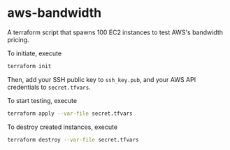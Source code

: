 # aws-bandwidth

A terraform script that spawns 100 EC2 instances to test AWS's bandwidth pricing.

To initiate, execute

```sh
terraform init
```

Then, add your SSH public key to `ssh_key.pub`,
and your AWS API credentials to `secret.tfvars`.

To start testing, execute

```sh
terraform apply --var-file secret.tfvars
```

To destroy created instances, execute

```sh
terraform destroy --var-file secret.tfvars
```
